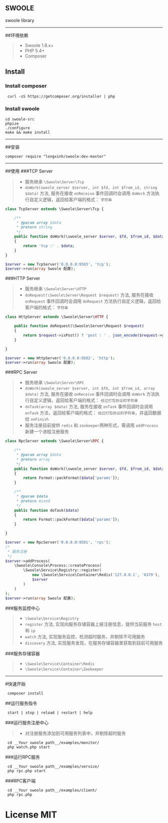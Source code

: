 ## SWOOLE
swoole library

----------
##环境依赖
> * Swoole 1.8.x+
> * PHP 5.4+
> * Composer

## Install

### Install composer
```shell
 curl -sS https://getcomposer.org/installer | php
```

### Install swoole
```
cd swoole-src
phpize
./configure
make && make install
```
----------

##安装
```
composer require "longxinh/swoole:dev-master"
```
----------

##使用
###TCP Server
> * 服务继承 ```\Swoole\Server\Tcp```
> * ```doWork(swoole_server $server, int $fd, int $from_id, string $data)``` 方法, 服务在接收 ```onReceive``` 事件回调时会调用 ```doWork``` 方法执行自定义逻辑，返回给客户端的格式： ```字符串```

```php
class TcpServer extends \Swoole\Server\Tcp {

    /**
     * @param array $data
     * @return string
     */
    public function doWork(\swoole_server $server, $fd, $from_id, $data)
    {
        return 'tcp :' . $data;
    }
}

$server = new TcpServer('0.0.0.0:9503', 'tcp');
$server->run(array Swoole 配置);
```

###HTTP Server
> * 服务继承 ```\Swoole\Server\HTTP```
> * ```doRequest(\Swoole\Server\Request $request)``` 方法, 服务在接收 ```onRequest``` 事件回调时会调用 ```doRequest``` 方法执行自定义逻辑，返回给客户端的格式： ```字符串```

```php
class HttpServer extends \Swoole\Server\HTTP {

    public function doRequest(\Swoole\Server\Request $request)
    {
        return $request->isPost() ? 'post : ' . json_encode($request->getPost()) : 'get : ' . json_encode($request->getGet());
    }

}

$server = new HttpServer('0.0.0.0:9502', 'http');
$server->run(array Swoole 配置);
```

###RPC Server
> * 服务继承 ```\Swoole\Server\RPC```
> * ```doWork(swoole_server $server, int $fd, int $from_id, array $data)``` 方法, 服务在接收 ```onReceive``` 事件回调时会调用 ```doWork``` 方法执行自定义逻辑，返回给客户端的格式： ```经过打包协议的字符串```
> * ```doTask(array $data)``` 方法, 服务在接收 ```onTask``` 事件回调时会调用 ```onTask``` 方法，返回给客户端的格式： ```经过打包协议的字符串```，并返回数据给 ```onFinish```
> * 服务注册目前提供 ```redis``` 和 ```zookeeper```两种形式，需调用 ```addProcess``` 新建一个进程注册服务

```php
class RpcServer extends \Swoole\Server\RPC {

    /**
     * @param array $data
     * @return array
     */
    public function doWork(\swoole_server $server, $fd, $from_id, $data)
    {
        return Format::packFormat($data['params']);
    }

    /**
     * @param $data
     * @return mixed
     */
    public function doTask($data)
    {
        return Format::packFormat($data['params']);
    }

}

$server = new RpcServer('0.0.0.0:9501', 'rpc');
/*
 * 服务注册
 */
$server->addProcess(
    \Swoole\Console\Process::createProcess(
        \Swoole\Service\Registry::register(
            new \Swoole\Service\Container\Redis('127.0.0.1', '6379'),
            $server
        )
    )
);
$server->run(array Swoole 配置);
```

###服务监控中心
> * ```\Swoole\Service\Registry```
> * ```register``` 方法, 实现向服务存储容器上报注册信息，提供当前服务 ```host``` 和 ```ip```
> * ```watch``` 方法, 实现服务监控，检测超时服务，并剔除不可用服务
> * ```discovery``` 方法, 实现服务发现，在服务存储容器里获取到目前可用服务

###服务存储容器
> * ```\Swoole\Service\Container\Redis```
> * ```\Swoole\Service\Container\Zookeeper```


----------

#快速开始
```
 composer install
```
##运行服务指令
```
 start | stop | reload | restart | help
```

###运行服务注册中心
> * 对注册服务添加到可用服务列表中，并剔除超时服务

```shell
 cd __Your swoole path__/examples/monitor/
 php watch.php start
```

###运行RPC服务
```shell
 cd __Your swoole path__/examples/service/
 php rpc.php start
```

###RPC客户端

```shell
 cd __Your swoole path__/examples/client/
 php rpc.php
```

# License MIT

